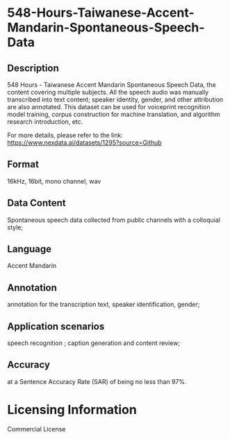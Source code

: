 # 548-Hours-Taiwanese-Accent-Mandarin-Spontaneous-Speech-Data

## Description
548 Hours - Taiwanese Accent Mandarin Spontaneous Speech Data, the content covering multiple subjects. All the speech audio was manually transcribed into text content; speaker identity, gender, and other attribution are also annotated. This dataset can be used for voiceprint recognition model training, corpus construction for machine translation, and algorithm research introduction, etc.

For more details, please refer to the link: https://www.nexdata.ai/datasets/1295?source=Github


## Format
16kHz, 16bit, mono channel, wav
## Data Content
Spontaneous speech data collected from public channels with a colloquial style;
## Language
Accent Mandarin
## Annotation
annotation for the transcription text, speaker identification, gender;
## Application scenarios
speech recognition ; caption generation and content review;
## Accuracy
at a Sentence Accuracy Rate (SAR) of being no less than 97%.

# Licensing Information
Commercial License
